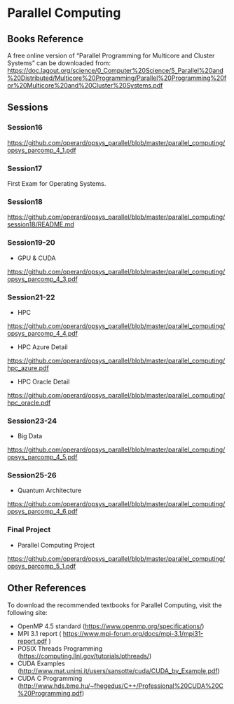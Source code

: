 # Parallel Computing

## Books Reference

A free online version of “Parallel Programming for Multicore and Cluster Systems” can be downloaded from:
https://doc.lagout.org/science/0_Computer%20Science/5_Parallel%20and%20Distributed/Multicore%20Programming/Parallel%20Programming%20for%20Multicore%20and%20Cluster%20Systems.pdf

## Sessions

### Session16

https://github.com/operard/opsys_parallel/blob/master/parallel_computing/opsys_parcomp_4_1.pdf

### Session17 
First Exam for Operating Systems.

### Session18 

https://github.com/operard/opsys_parallel/blob/master/parallel_computing/session18/README.md

### Session19-20 

- GPU & CUDA

https://github.com/operard/opsys_parallel/blob/master/parallel_computing/opsys_parcomp_4_3.pdf

### Session21-22 

- HPC

https://github.com/operard/opsys_parallel/blob/master/parallel_computing/opsys_parcomp_4_4.pdf

- HPC Azure Detail

https://github.com/operard/opsys_parallel/blob/master/parallel_computing/hpc_azure.pdf

- HPC Oracle Detail

https://github.com/operard/opsys_parallel/blob/master/parallel_computing/hpc_oracle.pdf

### Session23-24 

- Big Data

https://github.com/operard/opsys_parallel/blob/master/parallel_computing/opsys_parcomp_4_5.pdf

### Session25-26 

- Quantum Architecture

https://github.com/operard/opsys_parallel/blob/master/parallel_computing/opsys_parcomp_4_6.pdf


### Final Project 

- Parallel Computing Project

https://github.com/operard/opsys_parallel/blob/master/parallel_computing/opsys_parcomp_5_1.pdf

## Other References

To download the recommended textbooks for Parallel Computing, visit the following site:
- OpenMP 4.5 standard (https://www.openmp.org/specifications/)
- MPI 3.1 report ( https://www.mpi-forum.org/docs/mpi-3.1/mpi31-report.pdf )
- POSIX Threads Programming (https://computing.llnl.gov/tutorials/pthreads/)
- CUDA Examples (http://www.mat.unimi.it/users/sansotte/cuda/CUDA_by_Example.pdf)
- CUDA C Programming (http://www.hds.bme.hu/~fhegedus/C++/Professional%20CUDA%20C%20Programming.pdf)
